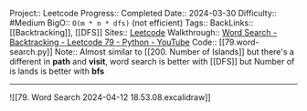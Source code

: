 Project:: Leetcode
Progress:: Completed
Date:: 2024-03-30
Difficulty:: #Medium 
BigO:: `O(m * n * dfs)`   (not efficient)
Tags:: 
BackLinks:: [[Backtracking]], [[DFS]]
Sites:: [Leetcode](https://leetcode.com/problems/word-search/description/)
Walkthrough:: [Word Search - Backtracking - Leetcode 79 - Python - YouTube](https://www.youtube.com/watch?v=pfiQ_PS1g8E)
Code:: [[79.word-search.py]]
Note:: Almost similar to [[200. Number of Islands]] but there's a different in **path** and **visit**, word search is better with [[DFS]] but Number of is lands is better with **bfs**

---

![[79. Word Search 2024-04-12 18.53.08.excalidraw]]